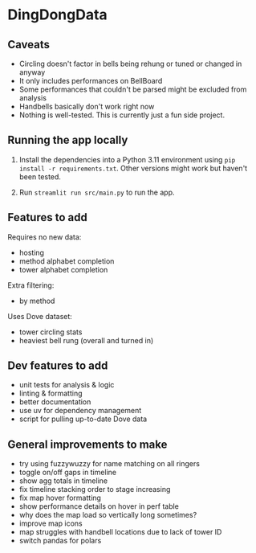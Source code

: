 # DingDongData

## Caveats

* Circling doesn't factor in bells being rehung or tuned or changed in anyway
* It only includes performances on BellBoard
* Some performances that couldn't be parsed might be excluded from analysis
* Handbells basically don't work right now
* Nothing is well-tested. This is currently just a fun side project.

## Running the app locally

1. Install the dependencies into a Python 3.11 environment using `pip install -r requirements.txt`. Other versions might work but haven't been tested.

2. Run `streamlit run src/main.py` to run the app.

## Features to add

Requires no new data:
* hosting
* method alphabet completion
* tower alphabet completion

Extra filtering:
* by method

Uses Dove dataset:
* tower circling stats
* heaviest bell rung (overall and turned in)

## Dev features to add
* unit tests for analysis & logic
* linting & formatting
* better documentation
* use uv for dependency management
* script for pulling up-to-date Dove data

## General improvements to make
* try using fuzzywuzzy for name matching on all ringers
* toggle on/off gaps in timeline
* show agg totals in timeline
* fix timeline stacking order to stage increasing
* fix map hover formatting
* show performance details on hover in perf table
* why does the map load so vertically long sometimes?
* improve map icons
* map struggles with handbell locations due to lack of tower ID
* switch pandas for polars
